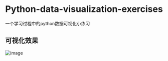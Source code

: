 # Python-data-visualization-exercises
一个学习过程中的python数据可视化小练习


## 可视化效果
![image](http://github.com/gypsy111/main/Python-data-visualization-exercises/image/%E6%95%88%E6%9E%9C.png)
